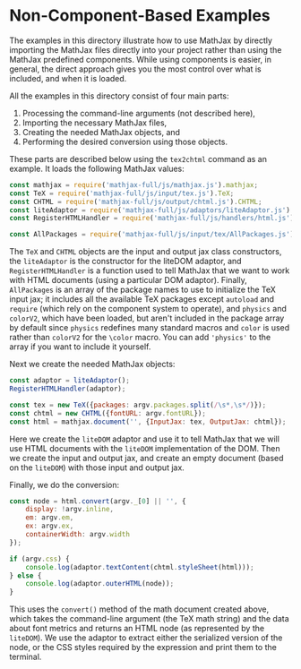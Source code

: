 # Non-Component-Based Examples

The examples in this directory illustrate how to use MathJax by directly importing the MathJax files directly into your project rather than using the MathJax predefined components.  While using components is easier, in general, the direct approach gives you the most control over what is included, and when it is loaded.

All the examples in this directory consist of four main parts:

1. Processing the command-line arguments (not described here),
2. Importing the necessary MathJax files,
3. Creating the needed MathJax objects, and
4. Performing the desired conversion using those objects.

These parts are described below using the `tex2chtml` command as an example.  It loads the following MathJax values:

```js
const mathjax = require('mathjax-full/js/mathjax.js').mathjax;
const TeX = require('mathjax-full/js/input/tex.js').TeX;
const CHTML = require('mathjax-full/js/output/chtml.js').CHTML;
const liteAdaptor = require('mathjax-full/js/adaptors/liteAdaptor.js').liteAdaptor;
const RegisterHTMLHandler = require('mathjax-full/js/handlers/html.js').RegisterHTMLHandler;

const AllPackages = require('mathjax-full/js/input/tex/AllPackages.js').AllPackages;
```

The `TeX` and `CHTML` objects are the input and output jax class constructors, the `liteAdaptor` is the constructor for the liteDOM adaptor, and `RegisterHTMLHandler` is a function used to tell MathJax that we want to work with HTML documents (using a particular DOM adaptor).  Finally, `AllPackages` is an array of the package names to use to initialize the TeX input jax; it includes all the available TeX packages except `autoload` and `require` (which rely on the component system to operate), and `physics` and `colorV2`, which have been loaded, but aren't included in the package array by default since `physics` redefines many standard macros and `color` is used rather than `colorV2` for the `\color` macro.  You can add `'physics'` to the array if you want to include it yourself.

Next we create the needed MathJax objects:

```js
const adaptor = liteAdaptor();
RegisterHTMLHandler(adaptor);

const tex = new TeX({packages: argv.packages.split(/\s*,\s*/)});
const chtml = new CHTML({fontURL: argv.fontURL});
const html = mathjax.document('', {InputJax: tex, OutputJax: chtml});
```

Here we create the `liteDOM` adaptor and use it to tell MathJax that we will use HTML documents with the `liteDOM` implementation of the DOM.  Then we create the input and output jax, and create an empty document (based on the `liteDOM`) with those input and output jax.

Finally, we do the conversion:

```js
const node = html.convert(argv._[0] || '', {
    display: !argv.inline,
    em: argv.em,
    ex: argv.ex,
    containerWidth: argv.width
});

if (argv.css) {
    console.log(adaptor.textContent(chtml.styleSheet(html)));
} else {
    console.log(adaptor.outerHTML(node));
}
```

This uses the `convert()` method of the math document created above, which takes the command-line argument (the TeX math string) and the data about font metrics and returns an HTML node (as represented by the `liteDOM`).  We use the adaptor to extract either the serialized version of the node, or the CSS styles required by the expression and print them to the terminal.
